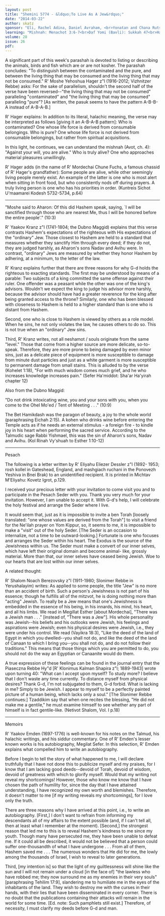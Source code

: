 ```yaml
---
layout: post
title: "Shemini 5774 - &ldquo;To Live As A Jew&rdquo;"
date: "2014-03-22"
author: skatz
sponsor: "Eli, Rachel Adina, Daniel Avraham, <br>Yonatan and Chana Rutstein <br>in honor of the birthday of <br>wife and mother Galit Rutstein"
learning: "Mishnah: Menachot 3:6-7<br>Daf Yomi (Bavli): Sukkah 47<br>Halachah: Mishnah Berurah 349:2-4"
volume: 28
issue: 26
pdf: 
---
```


A significant part of this week's parashah is devoted to listing or describing the animals, birds and fish which are or are not kosher. The parashah concludes: "To distinguish between the contaminated and the pure, and between the living thing that may be consumed and the living thing that may not be consumed." R' Moshe Yehoshua Hager z"l (1916-2012; Vizhnitzer Rebbe) asks: For the sake of parallelism, shouldn't the second half of the verse have been reversed--"the living thing that may not be consumed" paralleling "contaminated" and "the living thing that may be consumed" paralleling "pure"? \[As written, the pasuk seems to have the pattern A-B-B-A instead of A-B-A-B.\]

R' Hager explains: In addition to its literal, halachic meaning, the verse may be interpreted as follows \[giving it an A-B-A-B pattern\]: Who is contaminated? One whose life force is derived from consumable belongings. Who is pure? One whose life force is not derived from consumable belongings, but rather from spiritual acquisitions.

In this light, he continues, we can understand the mishnah (Avot, ch. 4): "Against your will, you are alive." Who is truly alive? One who approaches material pleasures unwillingly.

R' Hager adds (in the name of R' Mordechai Chune Fuchs, a famous chassid of R' Hager's grandfather): Some people are alive, while other seemingly living people merely exist. An example of the latter is one who is most alert when sitting in front food, but who consistently nods off during prayers. A truly living person is one who has his priorities in order. (Kuntreis Sichot U'maamarei Kodesh 5732-5734, p.64)

********

"Moshe said to Aharon: Of this did Hashem speak, saying, `I will be sanctified through those who are nearest Me, thus I will be honored before the entire people'." (10:3)

R' Yaakov Kranz z"l (1741-1804; the Dubno Maggid) explains that this verse contrasts Hashem's expectations of the righteous with His expectations of the "ordinary" Jew. Those closest to Hashem are held to a standard that measures whether they sanctify Him through every deed; if they do not, they are judged harshly, as Aharon's sons Nadav and Avihu were. In contrast, "ordinary" Jews are measured by whether they honor Hashem by adhering, at a minimum, to the letter of the law.

R' Kranz explains further that there are three reasons for why G-d holds the righteous to exacting standards. The first may be understood by means of a parable: Two subjects of a king committed the same offense against their ruler. One offender was a peasant while the other was one of the king's advisors. Wouldn't we expect the king to judge his advisor more harshly, because the advisor should have had a greater reverence for the king after being granted access to the throne? Similarly, one who has been blessed with closeness to Hashem is held to a higher standard than is one who is distant from Hashem.

Second, one who is close to Hashem is viewed by others as a role model. When he sins, he not only violates the law, he causes others to do so. This is not true when an "ordinary" Jew sins.

Third, R' Kranz writes, not all neshamot / souls originate from the same "level." Those that come from a higher source are more delicate, so-to- speak. Therefore, they are more prone to being damaged by even minor sins, just as a delicate piece of equipment is more susceptible to damage from minute dust particles and just as a white garment is more susceptible to permanent damage from small stains. This is alluded to by the verse (Kohelet 1:18), "For with much wisdom comes much grief, and he who increases knowledge increases pain." (Sefer Ha'middot: Sha'ar Ha'yirah chapter 12)

 Also from the Dubno Maggid:

"Do not drink intoxicating wine, you and your sons with you, when you come to the Ohel Mo'ed / Tent of Meeting . . ." (10:9)

The Bet Hamikdash was the paragon of beauty, a joy to the whole world (paraphrasing Eichah 2:15). A kohen who drinks wine before entering the Temple acts as if he needs an external stimulus - a foreign fire - to kindle joy in his heart when performing the sacred service. According to the Talmudic sage Rabbi Yishmael, this was the sin of Aharon's sons, Nadav and Avihu. (Kol Rinah Vy'shuah to Esther 1:10-12)

********

Pesach

The following is a letter written by R' Eliyahu Eliezer Dessler z"l (1892- 1953; rosh kollel in Gateshead, England, and mashgiach ruchani in the Ponovezh Yeshiva in Bnei Brak) to an unidentified recipient. It is printed in Michtav M'Eliyahu: Kovetz Igrot, p.129.

I received your precious letter with your invitation to come visit you and to participate in the Pesach Seder with you. Thank you very much for your invitation. However, I am unable to accept it. With G-d's help, I will celebrate the holy festival and arrange the Seder where I live.

It would seem that, just as it is impossible to invite a ben Torah \[loosely translated: "one whose values are derived from the Torah"\] to visit a friend for the Ne'ilah prayer on Yom Kippur, so, it seems to me, it is impossible to make a "visit" out of the holy Seder. \[The Seder is an occasion to internalize, not a time to be outward-looking.\] Fortunate is one who focuses and arranges the Seder within his heart. The Exodus is the source of the Jewishness within us. The Seder must make a convert of our inner selves, which have left their original domain and become animal- like, grossly material. More than that, our inner selves have ceased being Jewish. Woe to our hearts that are lost within our inner selves.

 A related thought:

R' Shalom Noach Berezovsky z"l (1911-1980; Slonimer Rebbe in Yerushalayim) writes: As applied to some people, the title "Jew" is no more than an accident of birth. Such a person's Jewishness is not part of his essence; though he fulfills all of the mitzvot, he is doing nothing more than "acting" Jewish. To really be a Jew means that one's Jewishness is embedded in the essence of his being, in his innards, his mind, his heart, and all his limbs. We read in Megillat Esther \[about Mordechai\], "There was a Jewish man . . ." \[instead of, "There was a Jew"\]. His whole personality was Jewish--his beliefs and his outlooks were Jewish, his feelings and aspirations were Jewish; even his physical desires were Jewish, i.e., they were under his control. We read (Vayikra 18:3), "Like the deed of the land of Egypt in which you dwelled--you shall not do, and like the deed of the land of Canaan to which I bring you--you shall not do, and do not follow their traditions." This means that those things which you are permitted to do, you should not do the way an Egyptian or Canaanite would do them.

A true expression of these feelings can be found in the journal entry that the Piaseczna Rebbe Hy"d \[R' Klonimus Kalman Shapira z"l; 1889-1943\] wrote upon turning 40: "What can I accept upon myself? To study more? I believe that I don't waste any time currently. To distance myself from physical desires? Thank G-d, I'm not subjugated to them, G-d forbid. What is lacking in me? Simply to be Jewish. I appear to myself to be a perfectly painted picture of a human being, which lacks only a soul." \[The Slonimer Rebbe continues:\] Tzaddikim say that when one recites the blessing, "He did not make me a gentile," he must examine himself to see whether any part of himself is in fact gentile-like. (Netivot Shalom, Vol. I p.18)

********

Memoirs

R' Yaakov Emden (1697-1776) is well-known for his notes on the Talmud, his halachic writings, and his siddur commentary. One of R' Emden's lesser known works is his autobiography, Megilat Sefer. In this selection, R' Emden explains what compelled him to write an autobiography.

Before I begin to tell the story of what happened to me, I will declare truthfully that I have not done this to publicize myself and my praises, for I know that I am lacking good deeds--devoid of Torah, devoid of wisdom, devoid of greatness with which to glorify myself. Would that my writing not reveal my shortcomings! However, those who know me know that I have chosen the path of humility for, since the day that I have attained understanding, I have recognized my own worth and blemishes. Therefore, it doesn't matter to me \[if my writing reveals my shortcomings\], for I love only the truth.

There are three reasons why I have arrived at this point, i.e., to write an autobiography. \[First,\] I don't want to refrain from informing my descendants all of my affairs to the extent possible (and, if I can't tell all, then at least what I remember at the moment). \[Second,\] the strongest reason that led me to this is to reveal Hashem's kindness to me since my youth. Though many have persecuted me, they have been unable to defeat me. If it could all be described, it would not be believed that a person could suffer one-thousandth of what I have undergone . . . From all of them, Hashem saved me . . . The numerous wonders that He did for me, the lowly among the thousands of Israel, I wish to reveal to later generations.

Third, \[my intention is\] so that the light of my guiltlessness will shine like the sun and I will not remain under a cloud \[in the face of\] "the lawless who have robbed me; they now surround me as my enemies in their very souls" \[paraphrasing Tehilim 17:9\], slandering me to humiliate me in the eyes of the inhabitants of the land. They wish to destroy me with the curses in their hands, with their lies that have been disseminated in every corner. There is no doubt that the publications containing their attacks will remain in the world for some time. \[Ed. note: Such pamphlets still exist.\] Therefore, of necessity, I must clarify my deeds before G-d and man.

